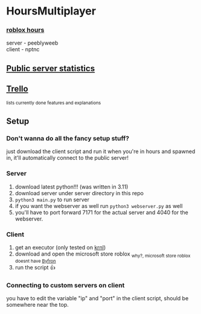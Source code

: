 # HoursMultiplayer
### [roblox hours](https://www.roblox.com/games/5732973455/HOURS)

server - peeblyweeb  
client - nptnc

## [Public server statistics](http://salamithecat.com:4040)

## [Trello](https://trello.com/b/e1gvvbzK/hours-multiplayer-script)  
<sub>lists currently done features and explanations</sub>

## Setup

### Don't wanna do all the fancy setup stuff?
just download the client script and run it when you're in hours and spawned in, it'll automatically connect to the public server!

### Server
1. download latest python!!! (was written in 3.11)
2. download server under server directory in this repo
3. `python3 main.py` to run server
4. if you want the webserver as well run `python3 webserver.py` as well
5. you'll have to port forward 7171 for the actual server and 4040 for the webserver.

### Client
1. get an executor (only tested on [krnl](https://krnl.place))
2. download and open the microsoft store roblox <sub>why?, microsoft store roblox doesnt have [Byfron](https://devforum.roblox.com/t/welcoming-byfron-to-roblox/2018233)</sub>
3. run the script 👍

### Connecting to custom servers on client
you have to edit the variable "ip" and "port" in the client script, should be somewhere near the top.
